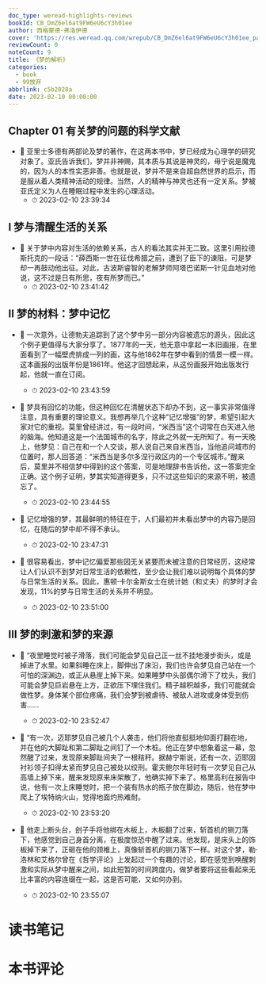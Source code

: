 ```yaml
---
doc_type: weread-highlights-reviews
bookId: CB_DmZ6el6at9FW6eU6cY3h01ee
author: 西格蒙德·弗洛伊德
cover: 'https://res.weread.qq.com/wrepub/CB_DmZ6el6at9FW6eU6cY3h01ee_parsecover'
reviewCount: 0
noteCount: 9
title: 《梦的解析》
categories:
  - book
  - 99放弃
abbrlink: c5b2028a
date: 2023-02-10 00:00:00
---
```



## Chapter 01 有关梦的问题的科学文献


- 📌 亚里士多德有两部论及梦的著作，在这两本书中，梦已经成为心理学的研究对象了。亚氏告诉我们，梦并非神赐，其本质与其说是神灵的，毋宁说是魔鬼的，因为人的本性实恶非善。也就是说，梦并不是来自超自然世界的启示，而是服从着人类精神活动的规律。当然，人的精神与神灵也还有一定关系。梦被亚氏定义为人在睡眠过程中发生的心理活动。 
    - ⏱ 2023-02-10 23:39:34 
## Ⅰ 梦与清醒生活的关系


- 📌 关于梦中内容对生活的依赖关系，古人的看法其实并无二致。这里引用拉德斯托克的一段话：“薛西斯一世在征伐希腊之前，遭到了臣下的谏阻，可是梦却一再鼓动他出征。对此，古波斯睿智的老解梦师阿塔巴诺斯一针见血地对他说，这不过是日有所思，夜有所梦而已。” 
    - ⏱ 2023-02-10 23:41:42 
## Ⅱ 梦的材料：梦中记忆


- 📌 一次意外，让德勃夫追踪到了这个梦中另一部分内容被遗忘的源头，因此这个例子更值得与大家分享了。1877年的一天，他无意中拿起一本旧画报，在里面看到了一幅壁虎排成一列的画，这与他1862年在梦中看到的情景一模一样。这本画报的出版年份是1861年。他这才回想起来，从这份画报开始出版发行起，他就一直在订阅。 
    - ⏱ 2023-02-10 23:43:59 

- 📌 梦具有回忆的功能，但这种回忆在清醒状态下却办不到，这一事实非常值得注意，具有重要的理论意义。我想再举几个这种“记忆增强”的梦，希望引起大家对它的重视。莫里曾经讲过，有一段时间，“米西当”这个词常在白天进入他的脑海。他知道这是一个法国城市的名字，除此之外就一无所知了。有一天晚上，他梦见：自己在和一个人交谈，那人说自己来自米西当，当他追问城市的位置时，那人回答道：“米西当是多尔多涅行政区内的一个专区城市。”醒来后，莫里并不相信梦中得到的这个答案，可是地理辞书告诉他，这一答案完全正确。这个例子证明，梦其实知道得更多，只不过这些知识的来源不明，被遗忘了。 
    - ⏱ 2023-02-10 23:44:55 

- 📌 记忆增强的梦，其最鲜明的特征在于，人们最初并未看出梦中的内容乃是回忆，在随后的梦中却不得不承认。 
    - ⏱ 2023-02-10 23:47:31 

- 📌 很容易看出，梦中记忆偏爱那些因无关紧要而未被注意的日常经历，这经常让人们认识不到梦对日常生活的依赖性，至少会让我们难以说明每个具体的梦与日常生活的关系。因此，惠顿·卡尔金斯女士在统计她（和丈夫）的梦时才会发现，11%的梦与日常生活的关系并不明显。 
    - ⏱ 2023-02-10 23:51:00 
## Ⅲ 梦的刺激和梦的来源


- 📌 “夜里睡觉时被子滑落，我们可能会梦见自己正一丝不挂地漫步街头，或是掉进了水里。如果斜睡在床上，脚伸出了床沿，我们也许会梦见自己站在一个可怕的深渊边，或正从悬崖上掉下来。如果睡梦中头部偶尔滑下了枕头，我们可能会梦见巨岩悬在上方，正欲压下埋住我们。精子越积越多，我们可能就会做性梦。身体某个部位疼痛，我们会梦到被虐待、被敌人进攻或身体受到伤害…… 
    - ⏱ 2023-02-10 23:52:47 

- 📌 “有一次，迈耶梦见自己被几个人袭击，他们将他直挺挺地仰面打翻在地，并在他的大脚趾和第二脚趾之间钉了一个木桩。他正在梦中想象着这一幕，忽然醒了过来，发现原来脚趾间夹了一根秸秆。据赫宁斯说，还有一次，迈耶因衬衫领子扣得太紧而梦见自己被处以绞刑。霍夫鲍尔年轻时有一次梦见自己从高墙上掉下来，醒来发现原来床架散了，他确实掉下来了。格里高利在报告中说，他有一次上床睡觉时，把一个装有热水的瓶子放在脚边，随后，他在梦中爬上了埃特纳火山，觉得地面灼热难耐。 
    - ⏱ 2023-02-10 23:53:20 

- 📌 他走上断头台，刽子手将他绑在木板上，木板翻了过来，斩首机的铡刀落下，他感觉到自己身首分离，在极度惊恐中醒了过来。他发现，是床头上的饰板掉下来了，正砸在他的颈椎上，真像斩首机的铡刀落下一样。对这个梦，勒·洛林和艾格尔曾在《哲学评论》上发起过一个有趣的讨论，即在感觉到唤醒刺激和实际从梦中醒来之间，如此短暂的时间跨度内，做梦者要将这些看起来无比丰富的内容连缀在一起，这是否可能，又如何办到。 
    - ⏱ 2023-02-10 23:55:07 

# 读书笔记


# 本书评论
